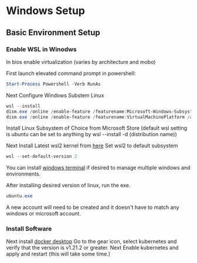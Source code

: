 # Windows Setup

## Basic Environment Setup


### Enable WSL in Winodws

In bios enable virtualization (varies by architecture and mobo)

First launch elevated command prompt in powershell:
```powershell
Start-Process Powershell -Verb RunAs
```
Next Configure Windows Substem Linux 
```powershell
wsl --install
dism.exe /online /enable-feature /featurename:Microsoft-Windows-Subsystem-Linux /all /norestart
dism.exe /online /enable-feature /featurename:VirtualMachinePlatform /all /norestart
```
Install Linux Subsystem of Choice from Microsoft Store (default wsl setting is ubuntu can be set to anything by wsl --install -d (distribution name))

Next Install Latest wsl2 kernel from [here](https://wslstorestorage.blob.core.windows.net/wslblob/wsl_update_x64.msi)
Set wsl2 to default subsystem
```powershell
wsl --set-default-version 2
```

You can install [windows terminal](https://www.microsoft.com/en-us/p/windows-terminal/9n0dx20hk701?rtc=1&activetab=pivot:overviewtab) if desired to manage multiple windows and environments.

After installing desired version of linux, run the exe.
```powershell 
ubuntu.exe
```
A new account will need to be created and it doesn't have to match any windows or microsoft account.


### Install Software

Next install [docker desktop](https://www.docker.com/products/docker-desktop)
Go to the gear icon, select kubernetes and verify that the version is v1.21.2 or greater.
Next Enable kubernetes and apply and restart (this will take some time.)